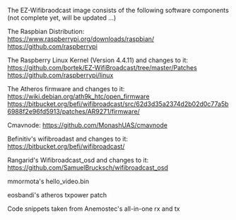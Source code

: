 The EZ-Wifibraodcast image consists of the following software components (not complete yet, will be updated ...)

The Raspbian Distribution:
https://www.raspberrypi.org/downloads/raspbian/
https://github.com/raspberrypi

The Raspberry Linux Kernel (Version 4.4.11) and changes to it:
https://github.com/bortek/EZ-WifiBroadcast/tree/master/Patches
https://github.com/raspberrypi/linux

The Atheros firmware and changes to it:
https://wiki.debian.org/ath9k_htc/open_firmware
https://bitbucket.org/befi/wifibroadcast/src/62d3d35a2374d2b02d0c77a5b6988f2e96fd5913/patches/AR9271/firmware/

Cmavnode:
https://github.com/MonashUAS/cmavnode

Befinitiv's wifibroadast and changes to it:
https://bitbucket.org/befi/wifibroadcast/

Rangarid's Wifibroadcast_osd and changes to it:
https://github.com/SamuelBrucksch/wifibroadcast_osd

mmormota's hello_video.bin

eosbandi's atheros txpower patch

Code snippets taken from Anemostec's all-in-one rx and tx